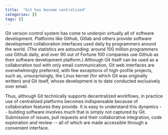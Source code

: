 ```yaml
---
title:  "Git has become centralized"
categories: []
tags: []
---
```


Git version control system has come to underpin virtually all of software development. 
Platforms like Github, Gitlab and others provide software development collaboration 
interfaces used daily by programmers around the world. 
(The statistics are astounding: around 100 million programmers use Github daily, 
and over 90 out of Fortune 100 companies use Github as their software development platform.) 
Although Git itself can be used as a collaboration tool with only email communication, 
Git web interfaces are overwhelmingly preferred, with few exceptions of high-profile projects, 
such as, unsurprisingly, the Linux kernel (for which Git was originally written) and Git itself, 
whose development is to date conducted exclusively over email.

Thus, although Git technically supports decentralized workflows, 
in practice use of centralized platforms becomes indispensable because of collaboration features they provide. 
It is easy to understand this dynamics -- building software involves much that is simply 
not captured by Git. Submission of issues, pull requests and their collaborative integration, 
code exploration and review -- all of which are made accessible through a convenient interface.
